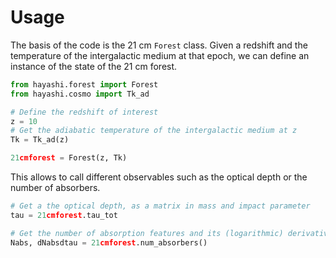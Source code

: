 # Usage

The basis of the code is the 21 cm `Forest` class. Given a redshift and the temperature of the intergalactic medium at that epoch, we can define an instance of the state of the 21 cm forest.

```py
from hayashi.forest import Forest
from hayashi.cosmo import Tk_ad

# Define the redshift of interest
z = 10
# Get the adiabatic temperature of the intergalactic medium at z
Tk = Tk_ad(z)

21cmforest = Forest(z, Tk)
```

 This allows to call different observables such as the optical depth or the number of absorbers.

 ```py
 # Get a the optical depth, as a matrix in mass and impact parameter
 tau = 21cmforest.tau_tot

 # Get the number of absorption features and its (logarithmic) derivative with respect to tau
 Nabs, dNabsdtau = 21cmforest.num_absorbers()
 ```
 